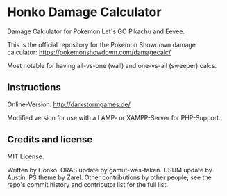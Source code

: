 Honko Damage Calculator
=======================

Damage Calculator for Pokemon Let´s GO Pikachu and Eevee.

This is the official repository for the Pokemon Showdown damage calculator:
https://pokemonshowdown.com/damagecalc/

Most notable for having all-vs-one (wall) and one-vs-all (sweeper) calcs.


Instructions
------------

Online-Version: http://darkstormgames.de/

Modified version for use with a LAMP- or XAMPP-Server for PHP-Support.


Credits and license
-------------------

MIT License.

Written by Honko. ORAS update by gamut-was-taken. USUM update by Austin. PS theme by Zarel. Other
contributions by other people; see the repo's commit history and contributor
list for the full list.
